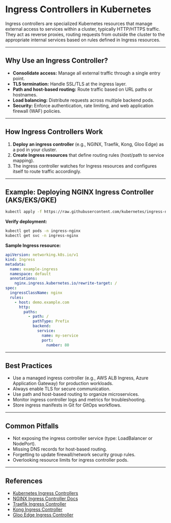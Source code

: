 # Ingress Controllers in Kubernetes

Ingress controllers are specialized Kubernetes resources that manage external access to services within a cluster, typically HTTP/HTTPS traffic. They act as reverse proxies, routing requests from outside the cluster to the appropriate internal services based on rules defined in Ingress resources.

---

## Why Use an Ingress Controller?
- **Consolidate access:** Manage all external traffic through a single entry point.
- **TLS termination:** Handle SSL/TLS at the ingress layer.
- **Path and host-based routing:** Route traffic based on URL paths or hostnames.
- **Load balancing:** Distribute requests across multiple backend pods.
- **Security:** Enforce authentication, rate limiting, and web application firewall (WAF) policies.

---

## How Ingress Controllers Work
1. **Deploy an ingress controller** (e.g., NGINX, Traefik, Kong, Gloo Edge) as a pod in your cluster.
2. **Create Ingress resources** that define routing rules (host/path to service mapping).
3. The ingress controller watches for Ingress resources and configures itself to route traffic accordingly.

---

## Example: Deploying NGINX Ingress Controller (AKS/EKS/GKE)

```sh
kubectl apply -f https://raw.githubusercontent.com/kubernetes/ingress-nginx/controller-v1.10.1/deploy/static/provider/cloud/deploy.yaml
```

**Verify deployment:**
```sh
kubectl get pods -n ingress-nginx
kubectl get svc -n ingress-nginx
```

**Sample Ingress resource:**
```yaml
apiVersion: networking.k8s.io/v1
kind: Ingress
metadata:
  name: example-ingress
  namespace: default
  annotations:
    nginx.ingress.kubernetes.io/rewrite-target: /
spec:
  ingressClassName: nginx
  rules:
    - host: demo.example.com
      http:
        paths:
          - path: /
            pathType: Prefix
            backend:
              service:
                name: my-service
                port:
                  number: 80
```

---

## Best Practices
- Use a managed ingress controller (e.g., AWS ALB Ingress, Azure Application Gateway) for production workloads.
- Always enable TLS for secure communication.
- Use path and host-based routing to organize microservices.
- Monitor ingress controller logs and metrics for troubleshooting.
- Store ingress manifests in Git for GitOps workflows.

---

## Common Pitfalls
- Not exposing the ingress controller service (type: LoadBalancer or NodePort).
- Missing DNS records for host-based routing.
- Forgetting to update firewall/network security group rules.
- Overlooking resource limits for ingress controller pods.

---

## References
- [Kubernetes Ingress Controllers](https://kubernetes.io/docs/concepts/services-networking/ingress-controllers/)
- [NGINX Ingress Controller Docs](https://kubernetes.github.io/ingress-nginx/)
- [Traefik Ingress Controller](https://doc.traefik.io/traefik/providers/kubernetes-ingress/)
- [Kong Ingress Controller](https://docs.konghq.com/kubernetes-ingress-controller/latest/introduction/)
- [Gloo Edge Ingress Controller](https://docs.solo.io/gloo-edge/latest/guides/)

